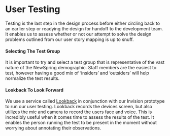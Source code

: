 # User Testing

Testing is the last step in the design process before either circling back to an earlier step or readying the design for handoff to the development team. It enables us to assess whether or not our attempt to solve the design problems outlined from our user story mapping is up to snuff. 


#### Selecting The Test Group
It is important to try and select a test group that is representative of the vast nature of the NewSpring demographic. Staff members are the easiest to test, however having a good mix of ‘insiders’ and ‘outsiders’ will help normalize the test results. 


#### Lookback To Look Forward
We use a service called [Lookback](https://lookback.io) in conjunction with our Invision prototype to run our user testing. Lookback records the devices screen, but also utilizes the mic and camera to record the users face and voice. This is incredibly useful when it comes time to assess the results of the test. It enables the person running the test to be present in the moment without worrying about annotating their observations.


